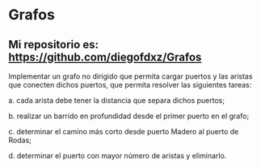 # Grafos
## Mi repositorio es: https://github.com/diegofdxz/Grafos
Implementar un grafo no dirigido que permita cargar puertos y las aristas que conecten dichos 
puertos, que permita resolver las siguientes tareas:

a. cada arista debe tener la distancia que separa dichos puertos;

b. realizar un barrido en profundidad desde el primer puerto en el grafo;

c. determinar el camino más corto desde puerto Madero al puerto de Rodas;

d. determinar el puerto con mayor número de aristas y eliminarlo.

